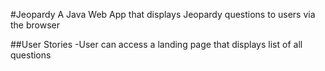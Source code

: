 #Jeopardy
A Java Web App that displays Jeopardy questions to users via the browser

##User Stories
-User can access a landing page that displays list of all questions
